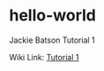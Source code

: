 # hello-world

Jackie Batson
Tutorial 1

Wiki Link:
<a href="https://github.com/jbvx8/hello-world/wiki/Tutorial-1">Tutorial 1</a>

